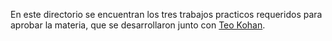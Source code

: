 En este directorio se encuentran los tres trabajos practicos requeridos para aprobar la materia, que se desarrollaron junto con [Teo Kohan](https://www.linkedin.com/in/teo-kohan/).
